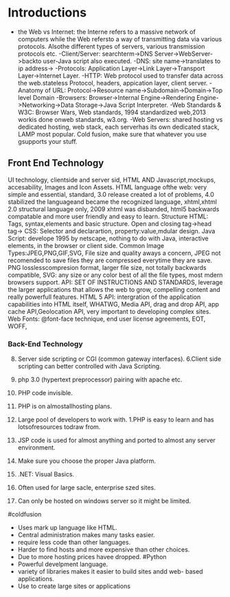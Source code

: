 # Introductions
- the Web vs Internet: the Interne refers to a massive network of computers while the Web refersto a way of transmitting data via various protocols. Alsothe different types of servers, various transmission protocols etc.
-Client/Server: searchterm->DNS Server->WebServer->backto user-Java script also executed.
-DNS: site name->translates to ip address->
-Protocols: Application Layer->Link Layer->Transport Layer->Internet Layer.
-HTTP: Web protocol used to transfer data across the web.stateless Protocol, headers, appication layer, client server. 
-Anatomy of URL: Protocol->Resource name->Subdomain->Domain->Top level Domain
-Browsers: Browser->Internal Engine->Rendering Engine->Networking->Data Storage->Java Script Interpreter.
-Web Standards & W3C: Browser Wars, Web standards, 1994 standardized web,2013 workis done onweb standards, w3.org.
-Web Servers: shared hosting vs dedicated hosting, web stack, each serverhas its own dedicated stack, LAMP most popular. Cold fusion, make sure that whatever you use gsupports your stuff.
## Front End Technology
UI technology, clientside and server sid, HTML AND Javascript,mockups, accesability, Images and Icon Assets.
HTML language ofthe web: very simple and essential, standard, 3.0 release created a lot of problems, 4.0 stabilized the languageand became the recognized language, xhtml,xhtml 2.0 structural language only, 2009 xhtml was disbanded, html5 backwards compatable and more user friendly and easy to learn.
Structure HTML: Tags, syntax,elements and basic structure. Open and closing tag->head tag->
CSS: Selector and declarartion, property:value,mdular design.
Java Script: develope 1995 by netscape, nothing to do with Java, interactive elements, in the browser or client side.
Common Image Types:JPEG,PNG,GIF,SVG, File size and quality aways a concern, JPEG not recomended to save files they are compressed everytime they are save. PNG losslesscompresion format, larger file size, not totally backwards compatible, SVG: any size or any color best of all the file types, most mdern browsers support.
API: SET OF INSTRUCTIONS AND STANDARDS, leverage the larger applications that allows the web to grow, compelling content and really powerfull features. 
HTML 5 API: intergration of the application capabilities into HTML itself, WHATWG, Media API, drag and drop API, app cache API,Geolocation API, very important to developing complex sites.
Web Fonts: @font-face technique, end user license agreements, EOT, WOFF, 
 ### Back-End Technology
 8. Server side scripting or CGI (common gateway interfaces).
 6.Client side scripting can better controlled with Java Scripting.
 7. php 3.0 (hypertext preprocessor) pairing with apache etc.
 5. PHP code invisible.
 1. PHP is on almostallhosting plans.
 1. Large pool of developers to work with.
 1.PHP is easy to learn and has lotsofresources todraw from.
 1. JSP code is used for almost anything and ported to almost any server environment.

2. Make sure you choose the proper Java platform.
 2. .NET: Visual Basics.
 2. Often used for large sacle, enterprise szed sites.
 2. Can only be hosted on windows server so it might be limited.
 
 #coldfusion
 - Uses mark up language like HTML.
 - Central administration makes many tasks easier.
 - require less code than other languages.
 - Harder to find hosts and more expensive than other choices. 
 - Due to more hosting prices havee dropped.
 #Python
 - Powerful develpment language.
 - variety of libraries makes it easier to build sites andd web- based applications.
 - Use to create large sites or applications 
 
 
 
 
 
 
 
 
 
 
 
 
 
 
 
